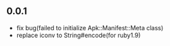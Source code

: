 
## 0.0.1
* fix bug(failed to initialize Apk::Manifest::Meta class)
* replace iconv to String#encode(for ruby1.9)

